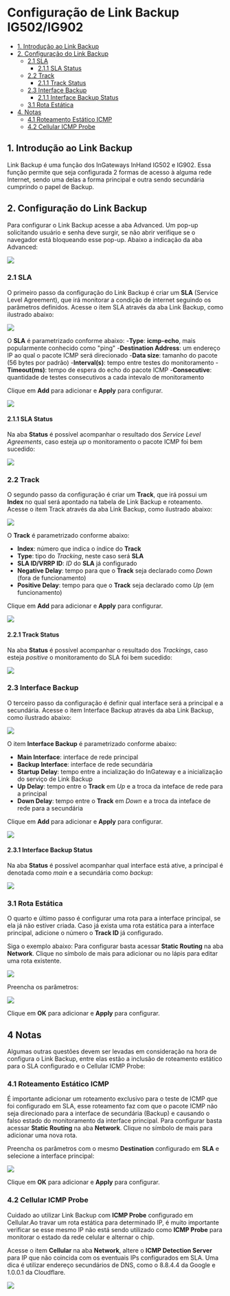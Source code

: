 
# Configuração de Link Backup IG502/IG902

  - [1. Introdução ao Link Backup](#intro-linkbackup)
  - [2. Configuração do Link Backup](#config-linkbackup)
    - [2.1 SLA](#sla)
      - [2.1.1 SLA Status](#sla-status)
    - [2.2 Track](#track)
      - [2.1.1 Track Status](#track-status)
    - [2.3 Interface Backup](#interfacebackup)
      - [2.1.1 Interface Backup Status](#interfacebackup-status)
    - [3.1 Rota Estática](#staticroute)
  - [4. Notas](#notas)
    - [4.1 Roteamento Estático ICMP](#staticroutingicmp)
    - [4.2 Cellular ICMP Probe](#cellularicmp)

<a id="intro-linkbackup"> </a>

## 1. Introdução ao Link Backup

Link Backup é uma função dos InGateways InHand IG502 e IG902. Essa função permite que seja configurada 2 formas de acesso à alguma rede Internet, sendo uma delas a forma principal e outra sendo secundária cumprindo o papel de Backup.

<a id="config-linkbackup"> </a>
## 2. Configuração do Link Backup
Para configurar o Link Backup acesse a aba Advanced. Um pop-up solicitando usuário e senha deve surgir, se não abrir verifique se o navegador está bloqueando esse pop-up.
Abaixo a indicação da aba Advanced:

![](images/linkBackup_Advanced.png)

<a id="sla"> </a>
### 2.1 SLA
O primeiro passo da configuração do Link Backup é criar um **SLA** (Service Level Agreement), que irá monitorar a condição de internet seguindo os parâmetros definidos.
Acesse o item SLA através da aba Link Backup, como ilustrado abaixo:

![](images/linkBackup_SLA.png)

O **SLA** é parametrizado conforme abaixo:
-**Type**:  **icmp-echo**, mais popularmente conhecido como "ping"
-**Destination Address**:  um endereço IP ao qual o pacote ICMP será direcionado
-**Data size**:  tamanho do pacote (56 bytes por padrão)
-**Interval(s)**:  tempo entre testes do monitoramento
-**Timeout(ms)**:  tempo de espera do echo do pacote ICMP
-**Consecutive**:  quantidade de testes consecutivos a cada intevalo de monitoramento 

Clique em **Add** para adicionar e **Apply** para configurar.

![](images/linkBackup_SLA_Config.png)

<a id="sla-status"> </a>
#### 2.1.1 SLA Status
Na aba **Status** é possível acompanhar o resultado dos _Service Level Agreements_, caso esteja _up_ o monitoramento o pacote ICMP foi bem sucedido:

![](images/linkBackup_SLA_Status.png)

<a id="track"> </a>
### 2.2 Track
O segundo passo da configuração é criar um **Track**, que irá possui um **Index** no qual será apontado na tabela de Link Backup e roteamento.
Acesse o item Track através da aba Link Backup, como ilustrado abaixo:

![](images/linkBackup_Track.png)

O **Track** é parametrizado conforme abaixo:
-  **Index**:  número que indica o índice do **Track**
-  **Type**:  tipo do _Tracking_, neste caso será **SLA**
-  **SLA ID/VRRP ID**:  _ID_ do **SLA** já configurado
-  **Negative Delay**:  tempo para que o **Track** seja declarado como _Down_ (fora de funcionamento)
-  **Positive Delay**:  tempo para que o **Track** seja declarado como _Up_ (em funcionamento)

Clique em **Add** para adicionar e **Apply** para configurar.

![](images/linkBackup_Track_Config.png)

<a id="track-status"> </a>
#### 2.2.1 Track Status
Na aba **Status** é possível acompanhar o resultado dos _Trackings_, caso esteja _positive_ o monitoramento do SLA foi bem sucedido:

![](images/linkBackup_Track_Status.png)

<a id="interfacebackup"> </a>
### 2.3 Interface Backup
O terceiro passo da configuração é definir qual interface será a principal e a secundária.
Acesse o item Interface Backup através da aba Link Backup, como ilustrado abaixo:

![](images/linkBackup_InterfaceBackup.png)

O item **Interface Backup** é parametrizado conforme abaixo:
-  **Main Interface**:  interface de rede principal
-  **Backup Interface**:  interface de rede secundária
-  **Startup Delay**:  tempo entre a incialização do InGateway e a inicialização do serviço de Link Backup
-  **Up Delay**:  tempo entre o **Track** em _Up_ e a troca da inteface de rede para a principal
-  **Down Delay**:  tempo entre o **Track** em _Down_ e a troca da inteface de rede para a secundária

Clique em **Add** para adicionar e **Apply** para configurar.

![](images/linkBackup_InterfaceBackup_Config.png)

<a id="interfacebackup-status"> </a>
#### 2.3.1 Interface Backup Status
Na aba **Status** é possível acompanhar qual interface está ative, a principal é denotada como _main_ e a secundária como _backup_:

![](images/linkBackup_InterfaceBackup_Status.png)

<a id="staticroute"> </a>
### 3.1 Rota Estática
O quarto e último passo é configurar uma rota para a interface principal, se ela já não estiver criada.
Caso já exista uma rota estática para a interface principal, adicione o número o **Track ID** já configurado.

Siga o exemplo abaixo:
Para configurar basta acessar **Static Routing** na aba **Network**. Clique no símbolo de mais para adicionar ou no lápis para editar uma rota existente.

![](images/linkBackup_StaticRouting.png)

Preencha os parâmetros:

![](images/linkBackup_StaticRouting_Eth1LinkTrack.png)

Clique em **OK** para adicionar e **Apply** para configurar.

<a id="notas"> </a>
## 4 Notas
Algumas outras questões devem ser levadas em consideração na hora de configura o Link Backup, entre elas estão a inclusão de roteamento estático para o SLA configurado e o Cellular ICMP Probe:

<a id="staticroutingicmp"> </a>
### 4.1 Roteamento Estático ICMP
É importante adicionar um roteamento exclusivo para o teste de ICMP que foi configurado em SLA, esse roteamento faz com que o pacote ICMP não seja direcionado para a interface de secundária (Backup) e causando o falso estado do monitoramento da interface principal.
Para configurar basta acessar **Static Routing** na aba **Network**. Clique no símbolo de mais para adicionar uma nova rota.

Preencha os parâmetros com o mesmo **Destination** configurado em **SLA** e selecione a interface principal:

![](images/linkBackup_StaticRouting_RouteICMP.png)

Clique em **OK** para adicionar e **Apply** para configurar.

<a id="cellularicmp"> </a>
### 4.2 Cellular ICMP Probe
Cuidado ao utilizar Link Backup com **ICMP Probe** configurado em Cellular.Ao travar um rota estática para determinado IP, é muito importante verificar se esse mesmo IP não está sendo utilizado como **ICMP Probe** para monitorar o estado da rede celular e alternar o chip.

Acesse o item **Cellular** na aba **Network**, altere o **ICMP Detection Server** para IP que não coincida com os eventuais IPs configurados em SLA.
Uma dica é utilizar endereço secundários de DNS, como o 8.8.4.4 da Google e 1.0.0.1 da Cloudflare.

![](images/linkBackup_StaticRouting_RouteICMP.png)
